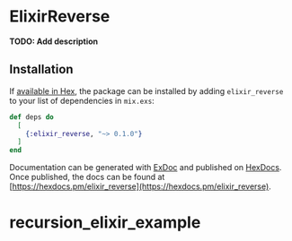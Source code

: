 # ElixirReverse

**TODO: Add description**

## Installation

If [available in Hex](https://hex.pm/docs/publish), the package can be installed
by adding `elixir_reverse` to your list of dependencies in `mix.exs`:

```elixir
def deps do
  [
    {:elixir_reverse, "~> 0.1.0"}
  ]
end
```

Documentation can be generated with [ExDoc](https://github.com/elixir-lang/ex_doc)
and published on [HexDocs](https://hexdocs.pm). Once published, the docs can
be found at [https://hexdocs.pm/elixir_reverse](https://hexdocs.pm/elixir_reverse).

# recursion_elixir_example
